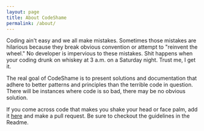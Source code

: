 ```yaml
---
layout: page
title: About CodeShame
permalink: /about/
---
```


Coding ain't easy and we all make mistakes. Sometimes those mistakes are hilarious because they break obvious convention or attempt to "reinvent the wheel." No developer is impervious to these mistakes. Shit happens when your coding drunk on whiskey at 3&nbsp;a.m. on a Saturday night. Trust me, I get it.

The real goal of CodeShame is to present solutions and documentation that adhere to better patterns and principles than the terrible code in question. There will be instances where code is so bad, there may be no obvious solution.

If you come across code that makes you shake your head or face palm, add it [here](https://github.com/robojack/codeshame) and make a pull request. Be sure to checkout the guidelines in the Readme.
